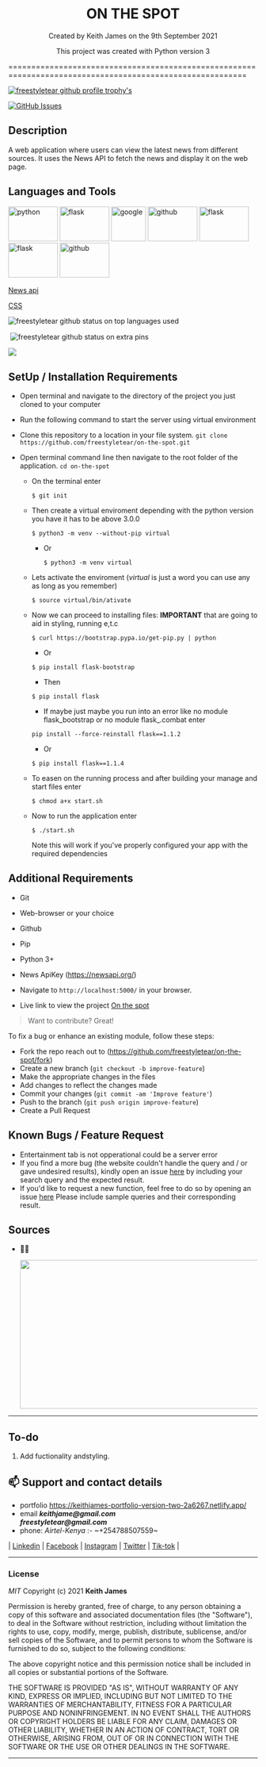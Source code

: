 <h1 align=center >ON THE SPOT</h1>

<p align=center >Created by Keith James on the 9th September 2021</p>

<p align="center"> This project was created with Python version 3 </p>

==========================================================================================================
<p align="left"> <a href="https://github.com/ryo-ma/github-profile-trophy"><img src="https://github-profile-trophy.vercel.app/?username=freestyletear" alt="freestyletear github profile trophy's" /></a> </p>

[![GitHub Issues](https://img.shields.io/github/issues/freestyletear/top-pic)](https://freestyletear.github.io/on-the-spot/issues)

## Description

A web application where users can view the latest news from different sources. It uses the News API to fetch the news and display it on the web page.

## Languages and Tools

[<img src="https://www.python.org/static/opengraph-icon-200x200.png" alt="python" width="100" height="70"/>](https://www.w3schools.com/python/default.asp "python 3")
[<img src="https://e7.pngegg.com/pngimages/654/56/png-clipart-flask-web-framework-python-software-framework-jinja-flask-miscellaneous-monochrome-thumbnail.png" alt="flask" width="100" height="70"/>](https://flask.palletsprojects.com/en/2.0.x/ "flask")
[<img src="https://cdn-images-1.medium.com/max/1200/1*Zkhl4Zz43z2_iR_ADlP-rg.png" alt="google" width="70" height="70"/>](https://www.google.com/ "google")
[<img src="https://github.githubassets.com/images/modules/open_graph/github-octocat.png" alt="github" width="100" height="70"/>](https://docs.github.com/en "github")
[<img src="https://uploads.sitepoint.com/wp-content/uploads/2016/04/1461122387heroku-logo.jpg" alt="flask" width="100" height="70"/>](https://www.heroku.com/about "heroku")
[<img src="https://www.opensourceagenda.com/projects/flask-bootstrap/image.png" alt="flask" width="100" height="70"/>](https://pythonhosted.org/Flask-Bootstrap/ "flask_bootstrap")
[<img src="https://d1nhio0ox7pgb.cloudfront.net/_img/g_collection_png/standard/512x512/html_tag.png" alt="github" width="100" height="70"/>](https://www.w3schools.com/html/html_intro.asp "html")
[<p>News api</p>](https://newsapi.org/)
[<p>CSS</p>](https://www.w3schools.com/css/)


<p><img align="center" src="https://github-readme-stats.vercel.app/api/top-langs?username=freestyletear&show_icons=true&locale=en&layout=compact&theme=cobalt" alt="freestyletear github status on top languages used" /></p>

<p>&nbsp;<img align="center" src="https://github-readme-stats.vercel.app/api?username=freestyletear&show_icons=true&locale=en&theme=cobalt" alt="freestyletear github status on extra pins" /></p>

<p><img align="center" src="https://github-readme-streak-stats.herokuapp.com/?user=freestyletear&show_icons=true&theme=cobalt" /></p>

## SetUp / Installation Requirements

- Open terminal and navigate to the directory of the project you just cloned to your computer
- Run the following command to start the server using virtual environment


- Clone this repository to a location in your file system. `git clone https://github.com/freestyletear/on-the-spot.git`
- Open terminal command line then navigate to the root folder of the application. `cd on-the-spot`

  - On the terminal enter
      ```
      $ git init
      ```
  - Then create a virtual enviroment depending with the python version you have it has to be above 3.0.0
      ```
      $ python3 -m venv --without-pip virtual
      ```
      - Or
        ```
        $ python3 -m venv virtual
        ```
  - Lets activate the enviroment (_virtual_ is just a word you can use any as long as you remember)
      ```
      $ source virtual/bin/ativate
      ```
  - Now we can proceed to installing files: **IMPORTANT** that are going to aid in styling, running e,t.c
      ```
      $ curl https://bootstrap.pypa.io/get-pip.py | python
      ```
      - Or
      ```
      $ pip install flask-bootstrap
      ```
      - Then
      ```
      $ pip install flask
      ```
      - If maybe just maybe you run into an error like no module flask_bootstrap or no module flask_.combat enter
      ```
      pip install --force-reinstall flask==1.1.2
      ```

      - Or
      ```
      $ pip install flask==1.1.4 
      ```
  - To easen on the running process and after building your manage and start files enter 
      ```
      $ chmod a+x start.sh
      ```
  - Now to run the application enter 
      ```
      $ ./start.sh
      ```
      Note this will work if you've properly configured your app with the required dependencies 

## Additional Requirements

- Git
- Web-browser or your choice
- Github
- Pip
- Python 3+
- News ApiKey (https://newsapi.org/)


- Navigate to `http://localhost:5000/` in your browser.

- Live link to view the project <a target="_blank" href="https://on-the-spot.herokuapp.com/">On the spot</a>

>Want to contribute? Great!

To fix a bug or enhance an existing module, follow these steps:

- Fork the repo reach out to (https://github.com/freestyletear/on-the-spot/fork)
- Create a new branch (`git checkout -b improve-feature`)
- Make the appropriate changes in the files
- Add changes to reflect the changes made
- Commit your changes (`git commit -am 'Improve feature'`)
- Push to the branch (`git push origin improve-feature`)
- Create a Pull Request

## Known Bugs / Feature Request

* Entertainment tab is not opperational could be a server error
* If you find a more bug (the website couldn't handle the query and / or gave undesired results), kindly open an issue [here](https://github.com/freestyletear/on-the-spot/issues/new) by including your search query and the expected result.
* If you'd like to request a new function, feel free to do so by opening an issue [here](https://github.com/freestyletear/on-the-spot/issues/new) Please include sample queries and their corresponding result.


## Sources

- 👨‍💻<p align="left"> <img width="800" height="300" src="" alt="" /> </p>


---

## To-do
1. Add fuctionality andstyling.

## 📫 Support and contact details

- portfolio https://keithjames-portfolio-version-two-2a6267.netlify.app/
- email **_keithjame@gmail.com_** <br>  **_freestyletear@gmail.com_**
- phone: _Airtel-Kenya_ :- ~+254788507559~

| [Linkedin](https://www.linkedin.com/in/keith-james-34a3041ba/) |
[Facebook](https://web.facebook.com/keithjamesmerchantmagnifico/) |
[Instagram](https://www.instagram.com/freestyletear/) |
[Twitter](https://twitter.com/KeithJa90059609) |
[Tik-tok](https://www.tiktok.com/@keithjames_themerchant?lang=en) |

---
### License

*MIT*
Copyright (c) 2021 **Keith James**

Permission is hereby granted, free of charge, to any person obtaining a copy of this software and associated documentation files (the "Software"), to deal in the Software without restriction, including without limitation the rights to use, copy, modify, merge, publish, distribute, sublicense, and/or sell copies of the Software, and to permit persons to whom the Software is furnished to do so, subject to the following conditions:

The above copyright notice and this permission notice shall be included in all copies or substantial portions of the Software.

THE SOFTWARE IS PROVIDED "AS IS", WITHOUT WARRANTY OF ANY KIND, EXPRESS OR IMPLIED, INCLUDING BUT NOT LIMITED TO THE WARRANTIES OF MERCHANTABILITY, FITNESS FOR A PARTICULAR PURPOSE AND NONINFRINGEMENT. IN NO EVENT SHALL THE AUTHORS OR COPYRIGHT HOLDERS BE LIABLE FOR ANY CLAIM, DAMAGES OR OTHER LIABILITY, WHETHER IN AN ACTION OF CONTRACT, TORT OR OTHERWISE, ARISING FROM, OUT OF OR IN CONNECTION WITH THE SOFTWARE OR THE USE OR OTHER DEALINGS IN THE SOFTWARE.

---











    